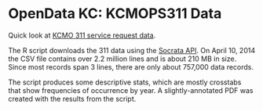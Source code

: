 OpenData KC:  KCMOPS311 Data
============================

Quick look at [KCMO 311 service request data](https://data.kcmo.org/311/KCMOPS311-Data/7at3-sxhp).

The R script downloads the 311 data using the [Socrata API](http://dev.socrata.com/consumers/getting-started.html).  On April 10, 2014 the CSV file contains over 2.2 million lines and is about 210 MB in size.  Since most records span 3 lines, there are only about 757,000 data records.

The script produces some descriptive stats, which are mostly crosstabs that show frequencies of occurrence by year. A slightly-annotated PDF was created with the results from the script.

